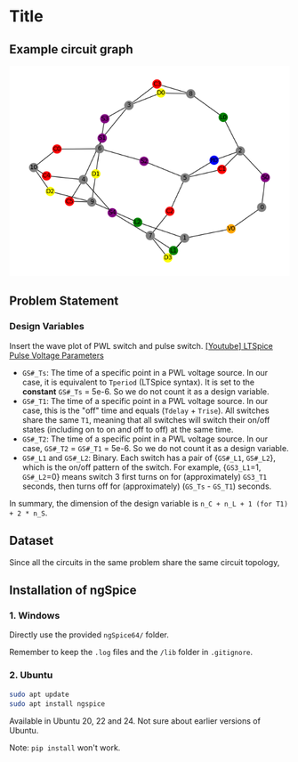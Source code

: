 # Title


## Example circuit graph
![5_4_3_6_10-dcdc_converter_1](5_4_3_6_10-dcdc_converter_1.png)

## Problem Statement

### Design Variables
Insert the wave plot of PWL switch and pulse switch.
[[Youtube] LTSpice Pulse Voltage Parameters](https://www.youtube.com/watch?v=5sYnePkanfU)

- `GS#_Ts`: The time of a specific point in a PWL voltage source. In our case, it is equivalent to `Tperiod` (LTSpice syntax).
  It is set to the **constant** `GS#_Ts` = 5e-6. So we do not count it as a design variable.
- `GS#_T1`: The time of a specific point in a PWL voltage source. In our case, this is the "off" time and equals (`Tdelay` + `Trise`).
  All switches share the same `T1`, meaning that all switches will switch their on/off states (including on to on and off to off) at the same time.
- `GS#_T2`: The time of a specific point in a PWL voltage source. In our case, `GS#_T2` = `GS#_T1` = 5e-6. So we do not count it as a design variable.
- `GS#_L1` and `GS#_L2`: Binary. Each switch has a pair of {`GS#_L1`, `GS#_L2`}, which is the on/off pattern of the switch. For example, {`GS3_L1`=1, `GS#_L2`=0} means switch 3 first turns on for (approximately) `GS3_T1` seconds, then turns off for (approximately) (`GS_Ts` - `GS_T1`) seconds.

In summary, the dimension of the design variable is `n_C + n_L + 1 (for T1) + 2 * n_S`.

## Dataset
Since all the circuits in the same problem share the same circuit topology,

## Installation of ngSpice
### 1. Windows
Directly use the provided `ngSpice64/` folder.

Remember to keep the `.log` files and the `/lib` folder in `.gitignore`.

### 2. Ubuntu
``` bash
sudo apt update
sudo apt install ngspice
```

Available in Ubuntu 20, 22 and 24. Not sure about earlier versions of Ubuntu.

Note: ``pip install`` won't work.
